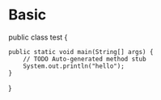 # Basic

public class test {

	public static void main(String[] args) {
		// TODO Auto-generated method stub
		System.out.println("hello");
	}
}
